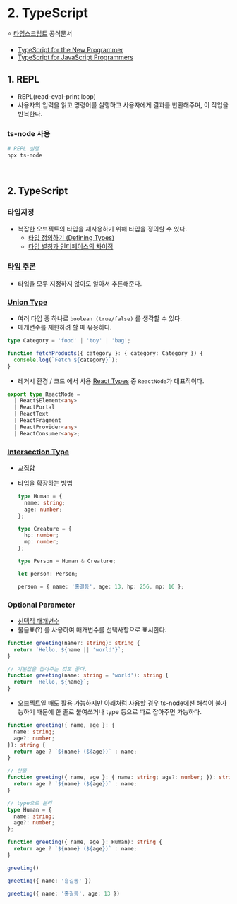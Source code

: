 # 2. TypeScript

⭐️ [타입스크립트](https://www.typescriptlang.org/ko/) 공식문서

- [TypeScript for the New Programmer](https://www.typescriptlang.org/ko/docs/handbook/typescript-from-scratch.html)
- [TypeScript for JavaScript Programmers](https://www.typescriptlang.org/ko/docs/handbook/typescript-in-5-minutes.html)

## 1. REPL

- REPL(read-eval-print loop)
- 사용자의 입력을 읽고 명령어를 실행하고 사용자에게 결과를 반환해주며, 이 작업을 반복한다.

### ts-node 사용

```Bash
# REPL 실행
npx ts-node
```

<br />

## 2. TypeScript

### 타입지정

- 복잡한 오브젝트의 타입을 재사용하기 위해 타입을 정의할 수 있다.
  - [타입 정의하기 (Defining Types)](https://www.typescriptlang.org/ko/docs/handbook/typescript-in-5-minutes.html#%ED%83%80%EC%9E%85-%EC%A0%95%EC%9D%98%ED%95%98%EA%B8%B0-defining-types)
  - [타입 별칭과 인터페이스의 차이점](https://www.typescriptlang.org/ko/docs/handbook/2/everyday-types.html#%ED%83%80%EC%9E%85-%EB%B3%84%EC%B9%AD%EA%B3%BC-%EC%9D%B8%ED%84%B0%ED%8E%98%EC%9D%B4%EC%8A%A4%EC%9D%98-%EC%B0%A8%EC%9D%B4%EC%A0%90)

### [타입 추론](https://www.typescriptlang.org/ko/docs/handbook/typescript-in-5-minutes.html#%ED%83%80%EC%9E%85-%EC%B6%94%EB%A1%A0-types-by-inference)

- 타입을 모두 지정하지 않아도 알아서 추론해준다.

### [Union Type](https://www.typescriptlang.org/ko/docs/handbook/typescript-in-5-minutes.html#%EC%9C%A0%EB%8B%88%EC%96%B8-unions)

- 여러 타입 중 하나로 `boolean (true/false)` 를 생각할 수 있다.
- 매개변수를 제한하려 할 때 유용하다.

```TypeScript
type Category = 'food' | 'toy' | 'bag';

function fetchProducts({ category }: { category: Category }) {
  console.log(`Fetch ${category}`);
}
```

- 레거시 환경 / 코드 에서 사용 [React Types](https://github.com/facebook/react/blob/main/packages/shared/ReactTypes.js) 중 `ReactNode`가 대표적이다.

```TypeScript
export type ReactNode =
  | React$Element<any>
  | ReactPortal
  | ReactText
  | ReactFragment
  | ReactProvider<any>
  | ReactConsumer<any>;
```

### [Intersection Type](https://www.typescriptlang.org/docs/handbook/2/objects.html#intersection-types)

- [교집합](https://www.typescriptlang.org/ko/docs/handbook/typescript-in-5-minutes-func.html#%EA%B5%90%EC%A7%91%ED%95%A9)
- 타입을 확장하는 방법

  ```TypeScript
  type Human = {
    name: string;
    age: number;
  };

  type Creature = {
    hp: number;
    mp: number;
  };

  type Person = Human & Creature;

  let person: Person;

  person = { name: '홍길동', age: 13, hp: 256, mp: 16 };
  ```

### Optional Parameter

- [선택적 매개변수](https://www.typescriptlang.org/docs/handbook/2/functions.html#optional-parameters)
- 물음표(?) 를 사용하여 매개변수를 선택사항으로 표시한다.

```TypeScript
function greeting(name?: string): string {
  return `Hello, ${name || 'world'}`;
}

// 기본값을 잡아주는 것도 좋다.
function greeting(name: string = 'world'): string {
  return `Hello, ${name}`;
}
```

- 오브젝트일 때도 활용 가능하지만 아래처럼 사용할 경우 ts-node에선 해석이 불가능하기 때문에 한 줄로 붙여쓰거나 type 등으로 따로 잡아주면 가능하다.

```TypeScript
function greeting({ name, age }: {
  name: string;
  age?: number;  
}): string {
  return age ? `${name} (${age})` : name;
}

// 한줄
function greeting({ name, age }: { name: string; age?: number; }): string {
  return age ? `${name} (${age})` : name;
}

// type으로 분리
type Human = {
  name: string;
  age?: number;
};

function greeting({ name, age }: Human): string {
  return age ? `${name} (${age})` : name;
}

greeting()

greeting({ name: '홍길동' })

greeting({ name: '홍길동', age: 13 })
```
